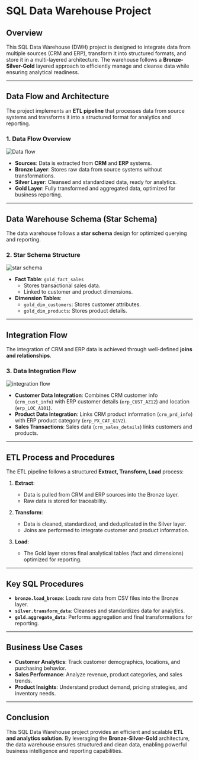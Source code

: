# SQL Data Warehouse Project

## Overview
This SQL Data Warehouse (DWH) project is designed to integrate data from multiple sources (CRM and ERP), transform it into structured formats, and store it in a multi-layered architecture. The warehouse follows a **Bronze-Silver-Gold** layered approach to efficiently manage and cleanse data while ensuring analytical readiness.

---
## Data Flow and Architecture
The project implements an **ETL pipeline** that processes data from source systems and transforms it into a structured format for analytics and reporting.

### **1. Data Flow Overview**
![Data flow](https://github.com/user-attachments/assets/fec3d88f-ad40-42b0-b909-09d47c0a5fc0)


- **Sources**: Data is extracted from **CRM** and **ERP** systems.
- **Bronze Layer**: Stores raw data from source systems without transformations.
- **Silver Layer**: Cleansed and standardized data, ready for analytics.
- **Gold Layer**: Fully transformed and aggregated data, optimized for business reporting.

---
## **Data Warehouse Schema (Star Schema)**
The data warehouse follows a **star schema** design for optimized querying and reporting.

### **2. Star Schema Structure**
![star schema](https://github.com/user-attachments/assets/246952fc-e002-4fc0-bc7f-3bb4a867b317)

- **Fact Table**: `gold_fact_sales`
  - Stores transactional sales data.
  - Linked to customer and product dimensions.
- **Dimension Tables**:
  - `gold_dim_customers`: Stores customer attributes.
  - `gold_dim_products`: Stores product details.

---
## **Integration Flow**
The integration of CRM and ERP data is achieved through well-defined **joins and relationships**.

### **3. Data Integration Flow**
![integration flow](https://github.com/user-attachments/assets/95efec77-4ca6-4b38-8bc1-907b335a26e8)


- **Customer Data Integration**: Combines CRM customer info (`crm_cust_info`) with ERP customer details (`erp_CUST_AZ12`) and location (`erp_LOC_A101`).
- **Product Data Integration**: Links CRM product information (`crm_prd_info`) with ERP product category (`erp_PX_CAT_G1V2`).
- **Sales Transactions**: Sales data (`crm_sales_details`) links customers and products.

---
## **ETL Process and Procedures**
The ETL pipeline follows a structured **Extract, Transform, Load** process:

1. **Extract**:
   - Data is pulled from CRM and ERP sources into the Bronze layer.
   - Raw data is stored for traceability.

2. **Transform**:
   - Data is cleaned, standardized, and deduplicated in the Silver layer.
   - Joins are performed to integrate customer and product information.

3. **Load**:
   - The Gold layer stores final analytical tables (fact and dimensions) optimized for reporting.

---
## **Key SQL Procedures**
- **`bronze.load_bronze`**: Loads raw data from CSV files into the Bronze layer.
- **`silver.transform_data`**: Cleanses and standardizes data for analytics.
- **`gold.aggregate_data`**: Performs aggregation and final transformations for reporting.

---
## **Business Use Cases**
- **Customer Analytics**: Track customer demographics, locations, and purchasing behavior.
- **Sales Performance**: Analyze revenue, product categories, and sales trends.
- **Product Insights**: Understand product demand, pricing strategies, and inventory needs.

---
## **Conclusion**
This SQL Data Warehouse project provides an efficient and scalable **ETL and analytics solution**. By leveraging the **Bronze-Silver-Gold** architecture, the data warehouse ensures structured and clean data, enabling powerful business intelligence and reporting capabilities.


